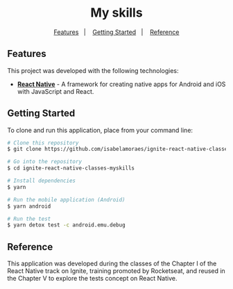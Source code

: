 <h1 align="center">
  My skills
</h1>

<p align="center">
  <a href="#features">Features</a>&nbsp;&nbsp;&nbsp;|&nbsp;&nbsp;&nbsp;
  <a href="#getting-started">Getting Started</a>&nbsp;&nbsp;&nbsp;|&nbsp;&nbsp;&nbsp;
  <a href="#reference">Reference</a>
</p>

## Features

This project was developed with the following technologies:

-  **[React Native](https://reactnative.dev/)** - A framework for creating native apps for Android and iOS with JavaScript and React.

## Getting Started

To clone and run this application, place from your command line:

```bash
# Clone this repository
$ git clone https://github.com/isabelamoraes/ignite-react-native-classes-myskills.git ignite-react-native-classes-myskills

# Go into the repository
$ cd ignite-react-native-classes-myskills

# Install dependencies
$ yarn

# Run the mobile application (Android)
$ yarn android

# Run the test
$ yarn detox test -c android.emu.debug

```

## Reference

This application was developed during the classes of the Chapter I of the React Native track on Ignite, training promoted by Rocketseat, and reused in the Chapter V to explore the tests concept on React Native.
